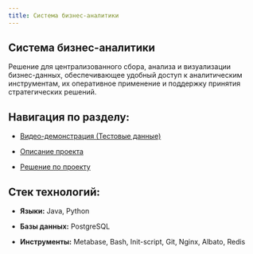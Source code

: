 ```yaml
---
title: Система бизнес-аналитики
---
```


## **Система бизнес-аналитики**

Решение для централизованного сбора, анализа и визуализации бизнес-данных, обеспечивающее удобный доступ к аналитическим инструментам, их оперативное применение и поддержку принятия стратегических решений.

## **Навигация по разделу:**

-  [Видео-демонстрация (Тестовые данные)](https://rutube.ru/video/private/45105eb5d2b3330a3caffd6929a1337a/?p=d__bwkAdHJUYnKm1L5HPjg)

-  [Описание проекта](./about.md)

-  [Решение по проекту](./demo.md)

## **Стек технологий:**

-  **Языки:** Java, Python

-  **Базы данных:** PostgreSQL

-  **Инструменты:** Metabase, Bash, Init-script, Git, Nginx, Albato, Redis
